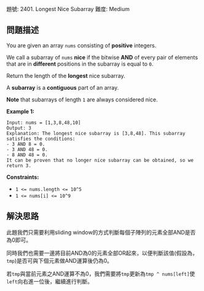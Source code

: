 題號: 2401. Longest Nice Subarray
難度: Medium

## 問題描述
You are given an array `nums` consisting of **positive** integers.

We call a subarray of `nums` **nice** if the bitwise **AND** of every pair of elements that are in **different** positions in the subarray is equal to `0`.

Return the length of the **longest** nice subarray.

A **subarray** is a **contiguous** part of an array.

**Note** that subarrays of length `1` are always considered nice.

**Example 1:**
```
Input: nums = [1,3,8,48,10]
Output: 3
Explanation: The longest nice subarray is [3,8,48]. This subarray satisfies the conditions:
- 3 AND 8 = 0.
- 3 AND 48 = 0.
- 8 AND 48 = 0.
It can be proven that no longer nice subarray can be obtained, so we return 3.
```

**Constraints:**

- `1 <= nums.length <= 10^5`
- `1 <= nums[i] <= 10^9`

## 解決思路
此題我們只需要利用sliding window的方式判斷每個子陣列的元素全部AND是否為0即可。

同時我們也需要一邊將目前AND為0的元素全部OR起來，以便判斷該值(假設為，`tmp`)是否可與下個元素做AND運算後仍為0。

若`tmp`與當前元素之AND運算不為0，我們需要將`tmp`更新為`tmp ^ nums[left]`使`left`向右進一位後，繼續進行判斷。